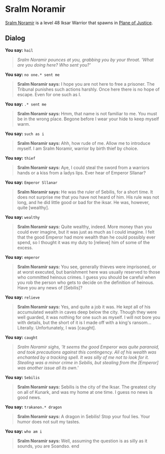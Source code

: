 # Sralm Noramir



[Sralm Noramir](/npc/201000) is a level 48 Iksar Warrior that spawns in [Plane of Justice](/zone/201).



## Dialog

**You say:** `hail`



>*Sralm Noramir pounces at you, grabbing you by your throat. 'What are you doing here? Who sent you?'*

**You say:** `no one.* sent me`



>**Sralm Noramir says:** I hope you are not here to free a prisoner. The Tribunal punishes such actions harshly. Once here there is no hope of escape. Even for one such as I.

**You say:** `.* sent me`



>**Sralm Noramir says:** Hmm, that name is not familiar to me.  You must be in the wrong place.  Begone before I wear your hide to keep myself warm.



**You say:** `such as i`



>**Sralm Noramir says:** Ahh, how rude of me. Allow me to introduce myself. I am Sralm Noramir, warrior by birth thief by choice.

**You say:** `thief`



>**Sralm Noramir says:** Aye, I could steal the sword from a warriors hands or a kiss from a ladys lips. Ever hear of Emperor Sllanar?

**You say:** `Emperor Sllanar`



>**Sralm Noramir says:** He was the ruler of Sebilis, for a short time.  It does not surprise me that you have not heard of him.  His rule was not long, and he did little good or bad for the iksar.  He was, however, quite [wealthy].

**You say:** `wealthy`



>**Sralm Noramir says:** Quite wealthy, indeed.  More money than you could ever imagine, but it was just as much as I could imagine.  I felt that the good Emperor had more wealth than he could possibly ever spend, so I thought it was my duty to [relieve] him of some of the excess.

**You say:** `emperor`



>**Sralm Noramir says:** You see, generally thieves were imprisoned, or at worst executed, but banishment here was usually reserved to those who committed heinous crimes.  I guess you should be careful when you rob the person who gets to decide on the definition of heinous.  Have you any news of [Sebilis]?

**You say:** `relieve`



>**Sralm Noramir says:** Yes, and quite a job it was.  He kept all of his accumulated wealth in caves deep below the city.  Though they were well guarded, it was nothing for one such as myself.  I will not bore you with details, but the short of it is I made off with a king's ransom... Literally.  Unfortunately, I was [caught].

**You say:** `caught`



>*Sralm Noramir sighs, 'It seems the good Emperor was quite paranoid, and took precautions against this contingency.  All of his wealth was enchanted by a tracking spell.  It was silly of me not to look for it.  Stealing was a minor crime in Sebilis, but stealing from the [Emperor] was another issue all its own.'*

**You say:** `Sebilis`



>**Sralm Noramir says:** Sebilis is the city of the Iksar.  The greatest city on all of Kunark, and was my home at one time.  I guess no news is good news.

**You say:** `trakanon.* dragon`



>**Sralm Noramir says:** A dragon in Sebilis!  Stop your foul lies. Your humor does not suit my tastes.

**You say:** `who am i`



>**Sralm Noramir says:** Well, assuming the question is as silly as it sounds, you are Soandso.
end
